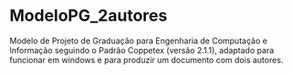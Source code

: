ModeloPG_2autores
=================

Modelo de Projeto de Graduação para Engenharia de Computação e Informação seguindo o Padrão Coppetex (versão 2.1.1), adaptado para funcionar em windows e para produzir um documento com dois autores.
